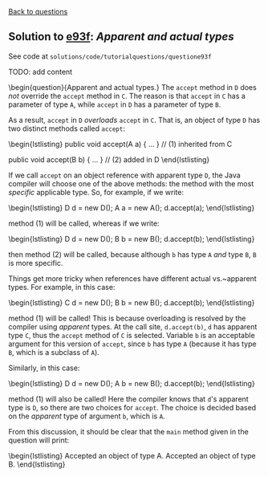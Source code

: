 [Back to questions](../README.md)

## Solution to [e93f](../questions/e93f): *Apparent and actual types*

See code at `solutions/code/tutorialquestions/questione93f`

TODO: add content

\begin{question}{Apparent and actual types.}
The `accept` method in `D` does *not* override the `accept` method in `C`.
The reason is that `accept` in `C` has a parameter of type `A`, while `accept`
in `D` has a parameter of type `B`.

As a result, `accept` in `D` *overloads* `accept` in `C`.
  That is, an object of type `D` has two distinct methods called `accept`:

\begin{lstlisting}
public void accept(A a) { ... } // (1) inherited from C

public void accept(B b) { ... } // (2) added in D
\end{lstlisting}

If we call `accept` on an object reference with apparent type `D`, the Java compiler will choose one of the
above methods: the method with the most *specific* applicable type.  So, for example, if we write:

\begin{lstlisting}
D d = new D();
A a = new A();
d.accept(a);
\end{lstlisting}

method (1) will be called, whereas if we write:

\begin{lstlisting}
D d = new D();
B b = new B();
d.accept(b);
\end{lstlisting}

then method (2) will be called, because although `b` has type `A` *and* type `B`, `B` is more specific.

Things get more tricky when references have different actual vs.~apparent types.  For example, in this case:

\begin{lstlisting}
C d = new D();
B b = new B();
d.accept(b);
\end{lstlisting}

method (1) will be called!  This is because overloading is resolved by the compiler using *apparent* types.
At the call site, `d.accept(b)`, `d` has apparent type `C`, thus the `accept` method
of `C` is selected.  Variable `b` is an acceptable argument for this version of `accept`, since `b` has
type `A` (because it has type `B`, which is a subclass of `A`).

Similarly, in this case:

\begin{lstlisting}
D d = new D();
A b = new B();
d.accept(b);
\end{lstlisting}

method (1) will also be called!  Here the compiler knows that `d`'s apparent type is `D`, so there are two choices for
`accept`.  The choice is decided based on the *apparent* type of argument `b`, which is `A`.

From this discussion, it should be clear that the `main` method given in the question will print:

\begin{lstlisting}
Accepted an object of type A.
Accepted an object of type B.
\end{lstlisting}


